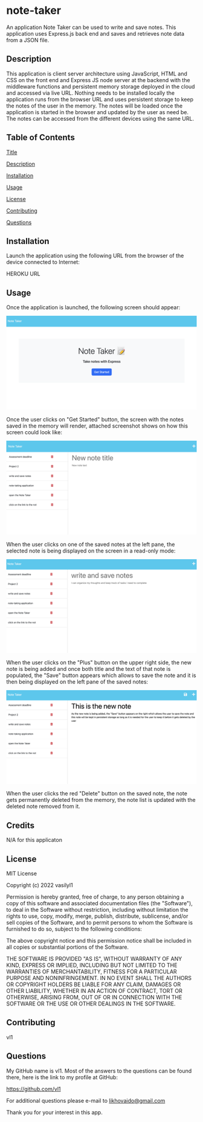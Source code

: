 # note-taker
An application Note Taker can be used to write and save notes. This application uses Express.js back end and saves and retrieves note data from a JSON file.

## Description

This application is client server architecture using JavaScript, HTML and CSS on the front end and Express JS node server at the backend with the middleware functions and persistent memory storage deployed in the cloud and accessed via live URL. Nothing needs to be installed locally the application runs from the browser URL and uses persistent storage to keep the notes of the user in the memory. The notes will be loaded once the application is started in the browser and updated by the user as need be. The notes can be accessed from the different devices using the same URL.

## Table of Contents

  [Title](#title)

  [Description](#description)

  [Installation](#installation)

  [Usage](#usage)

  [License](#license)

  [Contributing](#contributing)

  [Questions](#questions)

## Installation

Launch the application using the following URL from the browser of the device connected to Internet: 

HEROKU URL

## Usage

Once the application is launched, the following screen should appear:

![Screenshot1](./lib/screenshot1.png)

Once the user clicks on "Get Started" button, the screen with the notes saved in the memory will render, attached screenshot shows on how this screen could look like:

![Screenshot2](./lib/screenshot2.png)

When the user clicks on one of the saved notes at the left pane, the selected note is being displayed on the screen in a read-only mode:

![Screenshot3](./lib/screenshot3.png)

When the user clicks on the "Plus" button on the upper right side, the new note is being added and once both title and the text of that note is populated, the "Save" button appears which allows to save the note and it is then being displayed on the left pane of the saved notes:

![Screenshot4](./lib/screenshot4.png)

When the user clicks the red "Delete" button on the saved note, the note gets permanently deleted from the memory, the note list is updated with the deleted note removed from it.


## Credits

N/A for this applicaton

## License

MIT License

Copyright (c) 2022 vasilyl1

Permission is hereby granted, free of charge, to any person obtaining a copy of this software and associated documentation files (the "Software"), to deal in the Software without restriction, including without limitation the rights to use, copy, modify, merge, publish, distribute, sublicense, and/or sell copies of the Software, and to permit persons to whom the Software is furnished to do so, subject to the following conditions:

The above copyright notice and this permission notice shall be included in all copies or substantial portions of the Software.

THE SOFTWARE IS PROVIDED "AS IS", WITHOUT WARRANTY OF ANY KIND, EXPRESS OR IMPLIED, INCLUDING BUT NOT LIMITED TO THE WARRANTIES OF MERCHANTABILITY, FITNESS FOR A PARTICULAR PURPOSE AND NONINFRINGEMENT. IN NO EVENT SHALL THE AUTHORS OR COPYRIGHT HOLDERS BE LIABLE FOR ANY CLAIM, DAMAGES OR OTHER LIABILITY, WHETHER IN AN ACTION OF CONTRACT, TORT OR OTHERWISE, ARISING FROM, OUT OF OR IN CONNECTION WITH THE SOFTWARE OR THE USE OR OTHER DEALINGS IN THE SOFTWARE.

## Contributing

vl1
  
## Questions

My GitHub name is vl1. Most of the answers to the questions can be found there, here is the link to my profile at GitHub:

https://github.com/vl1

For additional questions please e-mail to likhovaido@gmail.com

Thank you for your interest in this app.
